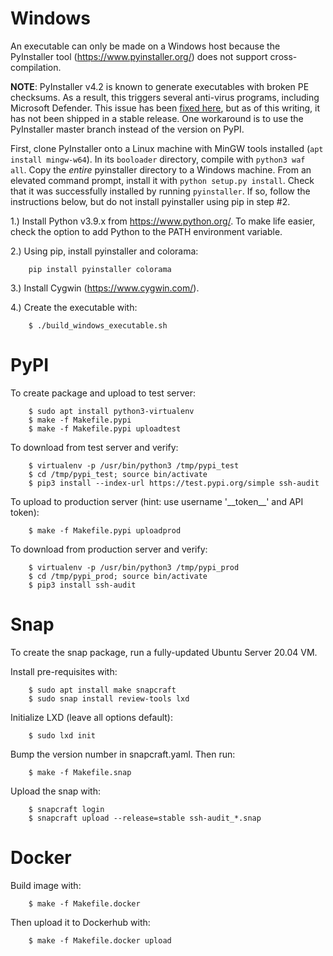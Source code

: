 # Windows

An executable can only be made on a Windows host because the PyInstaller tool (https://www.pyinstaller.org/) does not support cross-compilation.

**NOTE**: PyInstaller v4.2 is known to generate executables with broken PE checksums.  As a result, this triggers several anti-virus programs, including Microsoft Defender.  This issue has been [fixed here](https://github.com/pyinstaller/pyinstaller/pull/5580), but as of this writing, it has not been shipped in a stable release.  One workaround is to use the PyInstaller master branch instead of the version on PyPI.

First, clone PyInstaller onto a Linux machine with MinGW tools installed (`apt install mingw-w64`).  In its `booloader` directory, compile with `python3 waf all`.  Copy the *entire* pyinstaller directory to a Windows machine.  From an elevated command prompt, install it with `python setup.py install`.  Check that it was successfully installed by running `pyinstaller`.  If so, follow the instructions below, but do not install pyinstaller using pip in step #2.

1.) Install Python v3.9.x from https://www.python.org/.  To make life easier, check the option to add Python to the PATH environment variable.

2.) Using pip, install pyinstaller and colorama:

```
    pip install pyinstaller colorama
```

3.) Install Cygwin (https://www.cygwin.com/).

4.) Create the executable with:

```
    $ ./build_windows_executable.sh
```


# PyPI

To create package and upload to test server:

```
    $ sudo apt install python3-virtualenv
    $ make -f Makefile.pypi
    $ make -f Makefile.pypi uploadtest
```

To download from test server and verify:

```
    $ virtualenv -p /usr/bin/python3 /tmp/pypi_test
    $ cd /tmp/pypi_test; source bin/activate
    $ pip3 install --index-url https://test.pypi.org/simple ssh-audit
```

To upload to production server (hint: use username '\_\_token\_\_' and API token):

```
    $ make -f Makefile.pypi uploadprod
```

To download from production server and verify:

```
    $ virtualenv -p /usr/bin/python3 /tmp/pypi_prod
    $ cd /tmp/pypi_prod; source bin/activate
    $ pip3 install ssh-audit
```

# Snap

To create the snap package, run a fully-updated Ubuntu Server 20.04 VM.

Install pre-requisites with:

```
    $ sudo apt install make snapcraft
    $ sudo snap install review-tools lxd
```

Initialize LXD (leave all options default):

```
    $ sudo lxd init
```

Bump the version number in snapcraft.yaml.  Then run:

```
    $ make -f Makefile.snap
```

Upload the snap with:

```
    $ snapcraft login
    $ snapcraft upload --release=stable ssh-audit_*.snap
```


# Docker

Build image with:

```
    $ make -f Makefile.docker
```

Then upload it to Dockerhub with:

```
    $ make -f Makefile.docker upload
```
